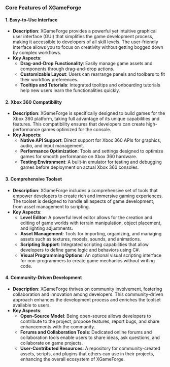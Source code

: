 ### Core Features of XGameForge

#### 1. Easy-to-Use Interface
- **Description**: XGameForge provides a powerful yet intuitive graphical user interface (GUI) that simplifies the game development process, making it accessible to developers of all skill levels. The user-friendly interface allows you to focus on creativity without getting bogged down by complex workflows.
- **Key Aspects**:
  - **Drag-and-Drop Functionality**: Easily manage game assets and components through drag-and-drop actions.
  - **Customizable Layout**: Users can rearrange panels and toolbars to fit their workflow preferences.
  - **Tooltips and Tutorials**: Integrated tooltips and onboarding tutorials help new users learn the functionalities quickly.

#### 2. Xbox 360 Compatibility
- **Description**: XGameForge is specifically designed to build games for the Xbox 360 platform, taking full advantage of its unique capabilities and features. This compatibility ensures that developers can create high-performance games optimized for the console.
- **Key Aspects**:
  - **Native API Support**: Direct support for Xbox 360 APIs for graphics, audio, and input management.
  - **Performance Optimization**: Tools and settings designed to optimize games for smooth performance on Xbox 360 hardware.
  - **Testing Environment**: A built-in emulator for testing and debugging games before deployment on actual Xbox 360 consoles.

#### 3. Comprehensive Toolset
- **Description**: XGameForge includes a comprehensive set of tools that empower developers to create rich and immersive gaming experiences. The toolset is designed to handle all aspects of game development, from asset management to scripting.
- **Key Aspects**:
  - **Level Editor**: A powerful level editor allows for the creation and editing of game worlds with terrain manipulation, object placement, and lighting adjustments.
  - **Asset Management**: Tools for importing, organizing, and managing assets such as textures, models, sounds, and animations.
  - **Scripting Support**: Integrated scripting capabilities that allow developers to define game logic and behaviors using C#.
  - **Visual Programming Options**: An optional visual scripting interface for non-programmers to create game mechanics without writing code.

#### 4. Community-Driven Development
- **Description**: XGameForge thrives on community involvement, fostering collaboration and innovation among developers. This community-driven approach enhances the development process and enriches the toolset available to users.
- **Key Aspects**:
  - **Open-Source Model**: Being open-source allows developers to contribute to the project, propose features, report bugs, and share enhancements with the community.
  - **Forums and Collaboration Tools**: Dedicated online forums and collaboration tools enable users to share ideas, ask questions, and collaborate on game projects.
  - **User-Contributed Resources**: A repository for community-created assets, scripts, and plugins that others can use in their projects, enhancing the overall ecosystem of XGameForge.
